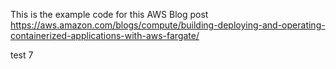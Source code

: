 This is the example code for this AWS Blog post https://aws.amazon.com/blogs/compute/building-deploying-and-operating-containerized-applications-with-aws-fargate/

test 7
